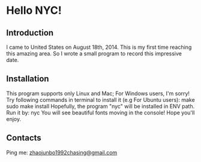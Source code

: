 Hello NYC!
=============

Introduction
------
I came to United States on August 18th, 2014. This is my first time reaching this amazing area. So I wrote a small program to record this impressive date.

Installation
------------
This program supports only Linux and Mac; For Windows users, I'm sorry!      
Try following commands in terminal to install it (e.g For Ubuntu users):
        make
        sudo make install
Hopefully, the program "nyc" will be installed in ENV path. Run it by:
        nyc
You will see beautiful fonts moving in the console! Hope you'll enjoy.

Contacts
--------------
Ping me: zhaojunbo1992chasing@gmail.com

